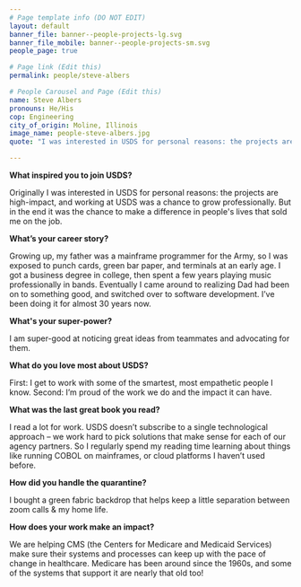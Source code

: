```yaml
---
# Page template info (DO NOT EDIT)
layout: default
banner_file: banner--people-projects-lg.svg
banner_file_mobile: banner--people-projects-sm.svg
people_page: true

# Page link (Edit this)
permalink: people/steve-albers

# People Carousel and Page (Edit this)
name: Steve Albers
pronouns: He/His
cop: Engineering
city_of_origin: Moline, Illinois
image_name: people-steve-albers.jpg
quote: "I was interested in USDS for personal reasons: the projects are high-impact, and working at USDS was a chance to grow professionally. But in the end it was the chance to make a difference in people's lives that sold me on the job."

---
```


**What inspired you to join USDS?**

Originally I was interested in USDS for personal reasons: the projects are high-impact, and working at USDS was a chance to grow professionally. But in the end it was the chance to make a difference in people's lives that sold me on the job.

**What’s your career story?**

Growing up, my father was a mainframe programmer for the Army, so I was exposed to punch cards, green bar paper, and terminals at an early age. I got a business degree in college, then spent a few years playing music professionally in bands. Eventually I came around to realizing Dad had been on to something good, and switched over to software development. I’ve been doing it for almost 30 years now.

**What's your super-power?**

I am super-good at noticing great ideas from teammates and advocating for them.

**What do you love most about USDS?**

First: I get to work with some of the smartest, most empathetic people I know. Second: I’m proud of the work we do and the impact it can have.

**What was the last great book you read?**

I read a lot for work. USDS doesn’t subscribe to a single technological approach – we work hard to pick solutions that make sense for each of our agency partners. So I regularly spend my reading time learning about things like running COBOL on mainframes, or cloud platforms I haven’t used before.

**How did you handle the quarantine?**

I bought a green fabric backdrop that helps keep a little separation between zoom calls & my home life.

**How does your work make an impact?**

We are helping CMS (the Centers for Medicare and Medicaid Services) make sure their systems and processes can keep up with the pace of change in healthcare. Medicare has been around since the 1960s, and some of the systems that support it are nearly that old too!
